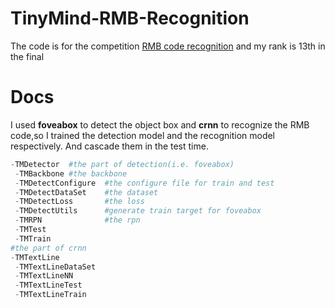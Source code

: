 # TinyMind-RMB-Recognition
The code is for the competition [RMB code recognition](https://www.tinymind.cn/competitions/47#overview "RMB code recognition")
and my rank is 13th in the final 
# Docs
I used **foveabox** to detect the object box and **crnn** to recognize the RMB code,so I trained the detection model and the recognition model respectively. And cascade them in the test time.

```python
-TMDetector  #the part of detection(i.e. foveabox)
 -TMBackbone #the backbone 
 -TMDetectConfigure  #the configure file for train and test
 -TMDetectDataSet    #the dataset
 -TMDetectLoss       #the loss
 -TMDetectUtils      #generate train target for foveabox
 -TMRPN              #the rpn
 -TMTest
 -TMTrain
#the part of crnn
-TMTextLine
 -TMTextLineDataSet
 -TMTextLineNN
 -TMTextLineTest     
 -TMTextLineTrain
```
